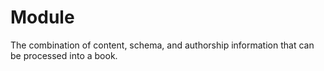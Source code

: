 # Module

The combination of content, schema, and authorship information that can be
 processed into a book.
